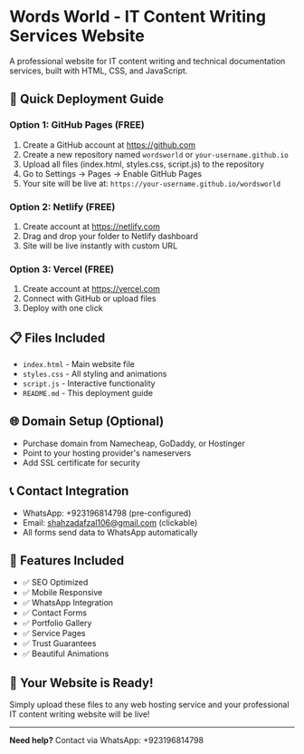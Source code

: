 # Words World - IT Content Writing Services Website

A professional website for IT content writing and technical documentation services, built with HTML, CSS, and JavaScript.

## 🚀 Quick Deployment Guide

### Option 1: GitHub Pages (FREE)
1. Create a GitHub account at https://github.com
2. Create a new repository named `wordsworld` or `your-username.github.io`
3. Upload all files (index.html, styles.css, script.js) to the repository
4. Go to Settings → Pages → Enable GitHub Pages
5. Your site will be live at: `https://your-username.github.io/wordsworld`

### Option 2: Netlify (FREE)
1. Create account at https://netlify.com
2. Drag and drop your folder to Netlify dashboard
3. Site will be live instantly with custom URL

### Option 3: Vercel (FREE)
1. Create account at https://vercel.com
2. Connect with GitHub or upload files
3. Deploy with one click

## 📋 Files Included
- `index.html` - Main website file
- `styles.css` - All styling and animations
- `script.js` - Interactive functionality
- `README.md` - This deployment guide

## 🌐 Domain Setup (Optional)
- Purchase domain from Namecheap, GoDaddy, or Hostinger
- Point to your hosting provider's nameservers
- Add SSL certificate for security

## 📞 Contact Integration
- WhatsApp: +923196814798 (pre-configured)
- Email: shahzadafzal106@gmail.com (clickable)
- All forms send data to WhatsApp automatically

## 🔧 Features Included
- ✅ SEO Optimized
- ✅ Mobile Responsive
- ✅ WhatsApp Integration
- ✅ Contact Forms
- ✅ Portfolio Gallery
- ✅ Service Pages
- ✅ Trust Guarantees
- ✅ Beautiful Animations

## 🚀 Your Website is Ready!
Simply upload these files to any web hosting service and your professional IT content writing website will be live!

---
**Need help?** Contact via WhatsApp: +923196814798